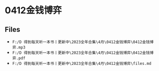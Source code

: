 # 0412金钱博弈

## Files

- `F:/D 得到每天听一本书丨更新中\2023全年合集\4月\0412金钱博弈\0412金钱博弈.mp3`
- `F:/D 得到每天听一本书丨更新中\2023全年合集\4月\0412金钱博弈\0412金钱博弈.pdf`
- `F:/D 得到每天听一本书丨更新中\2023全年合集\4月\0412金钱博弈\files.md`
